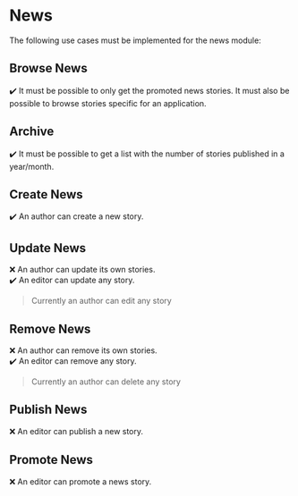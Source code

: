 News
====

The following use cases must be implemented for the news module:

Browse News
-----------
:heavy_check_mark: It must be possible to only get the promoted news stories.
It must also be possible to browse stories specific for an application.

Archive
----------
:heavy_check_mark: It must be possible to get a list with the number of stories published in a year/month. 

Create News
-----------
:heavy_check_mark: An author can create a new story.

Update News
-----------
:x: An author can update its own stories.  
:heavy_check_mark: An editor can update any story.
> Currently an author can edit any story

Remove News
-----------
:x: An author can remove its own stories.  
:heavy_check_mark: An editor can remove any story.
> Currently an author can delete any story

Publish News
------------
:x: An editor can publish a new story.

Promote News
------------
:x: An editor can promote a news story.

